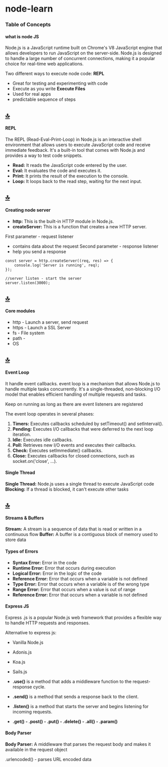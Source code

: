 # node-learn

### Table of Concepts

#### what is node JS 
Node.js is a JavaScript runtime built on Chrome's V8 JavaScript engine that allows developers to run JavaScript on the server-side. Node.js is designed to handle a large number of concurrent connections, making it a popular choice for real-time web applications.

Two different ways to execute node code:
**REPL**
- Great for testing and experimenting with code
- Execute as you write
**Execute Files**
- Used for real apps
- predictable sequence of steps

## [:top:](#table-of-concepts)

#### REPL
The REPL (Read-Eval-Print-Loop) in Node.js is an interactive shell environment that allows users to execute JavaScript code and receive immediate feedback. It's a built-in tool that comes with Node.js and provides a way to test code snippets.
- **Read:** It reads the JavaScript code entered by the user.
- **Eval:** It evaluates the code and executes it.
- **Print:** It prints the result of the execution to the console.
- **Loop:** It loops back to the read step, waiting for the next input.

## [:top:](#table-of-concepts)

#### Creating node server  
- **http:** This is the built-in HTTP module in Node.js.
- **createServer:** This is a function that creates a new HTTP server.

First parameter - request listener
- contains data about the request
Second parameter - response listener
- help you send a response

```
const server = http.createServer((req, res) => {
    console.log('Server is running', req);
});

//server listen - start the server
server.listen(3000);
```
## [:top:](#table-of-concepts)

#### Core modules
- http - Launch a server, send request
- https - Launch a SSL Server
- fs - File system
- path - 
- OS

## [:top:](#table-of-concepts)

#### Event Loop
It handle event callbacks.
event loop is a mechanism that allows Node.js to handle multiple tasks concurrently. It's a single-threaded, non-blocking I/O model that enables efficient handling of multiple requests and tasks.

Keep on running as long as there are event listeners are registered

The event loop operates in several phases:
1. **Timers:** Executes callbacks scheduled by setTimeout() and setInterval().
2. **Pending:** Executes I/O callbacks that were deferred to the next loop iteration.
3. **Idle:** Executes idle callbacks.
4. **Poll:** Retrieves new I/O events and executes their callbacks.
5. **Check:** Executes setImmediate() callbacks.
6. **Close:** Executes callbacks for closed connections, such as socket.on('close', ...).

#### Single Thread
**Single Thread:** Node.js uses a single thread to execute JavaScript code
**Blocking:** If a thread is blocked, it can't execute other tasks

## [:top:](#table-of-concepts)

#### Streams & Buffers
**Stream:** A stream is a sequence of data that is read or written in a continuous flow
**Buffer:** A buffer is a contiguous block of memory used to store data

#### Types of Errors
- **Syntax Error:** Error in the code
- **Runtime Error:** Error that occurs during execution
- **Logical Error:** Error in the logic of the code
- **Reference Error:** Error that occurs when a variable is not defined
- **Type Error:** Error that occurs when a variable is of the wrong type
- **Range Error:** Error that occurs when a value is out of range
- **Reference Error:** Error that occurs when a variable is not defined

#### Express JS
Express .js is a popular Node.js web framework that provides a flexible way to handle HTTP requests and responses.

Alternative to express js:
- Vanilla Node.js 
- Adonis.js
- Koa.js
- Sails.js

- **.use()** is a method that adds a middleware function to the request-response cycle.
- **.send()** is a method that sends a response back to the client.
- **.listen()** is a method that starts the server and begins listening for incoming requests. 
- **.get() - .post() - .put() - .delete() - .all() - .param()**

#### Body Parser
**Body Parser:** A middleware that parses the request body and makes it available in the request object 

.urlencoded() - parses URL encoded data